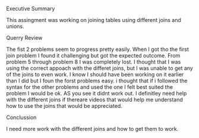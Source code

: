 
Executive Summary

This assingment was working on joining tables using different joins and unions.

Querry Review

The fist 2 problems seem to progress pretty easily. When I got tho the first join problem I found it challenging but got the expected outcome. From problem 5 through problem 8 I was completely lost. I thought that I was using the correct appoach with the differet joins, but I was unable to get any of the joins to even work. I know I should have been working on it earlier than I did but I foun the forst problems easy. i thought that if i followed the syntax for the other problems and used the one I felt best suited the problem I would be ok. AS you see it didnt work out. I definitley need help with the different joins if thereare videos that would help me understand how to use the joins that would be appreciated.

Conclussion

I need more work with the different joins and how to get them to work.
